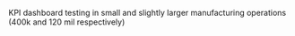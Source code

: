 KPI dashboard
testing in small and slightly larger manufacturing operations (400k and 120 mil respectively)
